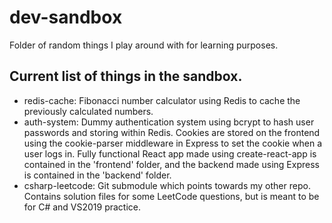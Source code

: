 # dev-sandbox
Folder of random things I play around with for learning purposes.

## Current list of things in the sandbox.
- redis-cache: Fibonacci number calculator using Redis to cache the previously calculated numbers.
- auth-system: Dummy authentication system using bcrypt to hash user passwords and storing within Redis. Cookies are stored on the frontend using the cookie-parser middleware in Express to set the cookie when a user logs in. Fully functional React app made using create-react-app is contained in the 'frontend' folder, and the backend made using Express is contained in the 'backend' folder.
- csharp-leetcode: Git submodule which points towards my other repo. Contains solution files for some LeetCode questions, but is meant to be for C# and VS2019 practice.
